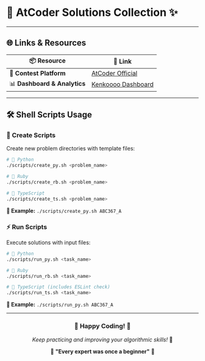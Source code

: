 # 🚀 AtCoder Solutions Collection ✨


---

## 🌐 Links & Resources

| 📦 **Resource** | 🔗 **Link** |
|---|---|
| 🏁 **Contest Platform** | [AtCoder Official](https://atcoder.jp/) |
| 📊 **Dashboard & Analytics** | [Kenkoooo Dashboard](https://kenkoooo.com/atcoder/#/table/yukibach) |

---

## 🛠️ Shell Scripts Usage

### 🎨 Create Scripts
Create new problem directories with template files:

```bash
# 🐍 Python
./scripts/create_py.sh <problem_name>

# 💎 Ruby  
./scripts/create_rb.sh <problem_name>

# 📘 TypeScript
./scripts/create_ts.sh <problem_name>
```

**📝 Example:** `./scripts/create_py.sh ABC367_A`

### ⚡ Run Scripts
Execute solutions with input files:

```bash
# 🐍 Python
./scripts/run_py.sh <task_name>

# 💎 Ruby
./scripts/run_rb.sh <task_name>

# 📘 TypeScript (includes ESLint check)
./scripts/run_ts.sh <task_name>
```

**📝 Example:** `./scripts/run_py.sh ABC367_A`

---

<div align="center">

### 🎊 Happy Coding! 🎊

*Keep practicing and improving your algorithmic skills!* 💪

🌟 **"Every expert was once a beginner"** 🌟

</div>
